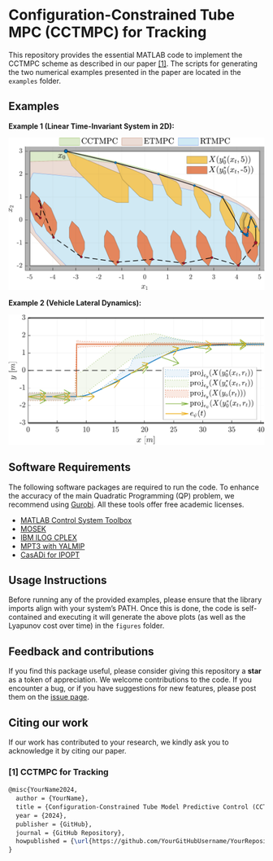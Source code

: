 # Configuration-Constrained Tube MPC (CCTMPC) for Tracking
This repository provides the essential MATLAB code to implement the CCTMPC scheme as described in our paper [[1]](#1). The scripts for generating the two numerical examples presented in the paper are located in the `examples` folder.
## Examples

**Example 1 (Linear Time-Invariant System in 2D):**

![ex1](./figures/for_readme/example1.png)

**Example 2 (Vehicle Lateral Dynamics):**

![ex2](./figures/for_readme/example2.png)

## Software Requirements 
The following software packages are required to run the code. To enhance the accuracy of the main Quadratic Programming (QP) problem, we recommend using [Gurobi](https://www.gurobi.com/academia/academic-program-and-licenses/). All these tools offer free academic licenses.
- [MATLAB Control System Toolbox](https://www.mathworks.com/products/control.html)
- [MOSEK](https://www.mosek.com/products/academic-licenses/)
- [IBM ILOG CPLEX](https://www.ibm.com/products/ilog-cplex-optimization-studio)
- [MPT3 with YALMIP](https://www.mpt3.org/)
- [CasADi for IPOPT](https://web.casadi.org/) 

## Usage Instructions
Before running any of the provided examples, please ensure that the library imports align with your system’s PATH. Once this is done, the code is self-contained and executing it will generate the above plots (as well as the Lyapunov cost over time) in the `figures` folder.

## Feedback and contributions
If you find this package useful, please consider giving this repository a **star** as a token of appreciation. We welcome contributions to the code. If you encounter a bug, or if you have suggestions for new features, please post them on the [issue page](https://github.com/samku/CCTMPC_tracking/issues). 

## Citing our work
If our work has contributed to your research, we kindly ask you to acknowledge it by citing our paper.
### <a id="1">[1]</a> CCTMPC for Tracking
```latex
@misc{YourName2024,
  author = {YourName},
  title = {Configuration-Constrained Tube Model Predictive Control (CCTMPC) for Tracking},
  year = {2024},
  publisher = {GitHub},
  journal = {GitHub Repository},
  howpublished = {\url{https://github.com/YourGitHubUsername/YourRepositoryName}}
}
```
